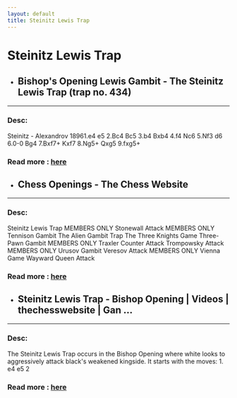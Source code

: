 ```yaml
---
layout: default
title: Steinitz Lewis Trap
---
```

# Steinitz Lewis Trap
- ## **Bishop's Opening Lewis Gambit - The Steinitz Lewis Trap (trap no. 434)** 

---
### Desc: 
 Steinitz - Alexandrov 18961.e4 e5 2.Bc4 Bc5 3.b4 Bxb4 4.f4 Nc6 5.Nf3 d6 6.0-0 Bg4 7.Bxf7+ Kxf7 8.Ng5+ Qxg5 9.fxg5+ 
### Read more : [here](https://www.youtube.com/watch?v=cJRRcdmBQBw) 
- ## **Chess Openings - The Chess Website** 

---
### Desc: 
 Steinitz Lewis Trap MEMBERS ONLY Stonewall Attack MEMBERS ONLY Tennison Gambit The Alien Gambit Trap The Three Knights Game Three-Pawn Gambit MEMBERS ONLY Traxler Counter Attack Trompowsky Attack MEMBERS ONLY Urusov Gambit Veresov Attack MEMBERS ONLY Vienna Game Wayward Queen Attack 
### Read more : [here](https://www.thechesswebsite.com/chess-openings/) 
- ## **Steinitz Lewis Trap - Bishop Opening | Videos | thechesswebsite | Gan ...** 

---
### Desc: 
 The Steinitz Lewis Trap occurs in the Bishop Opening where white looks to aggressively attack black's weakened kingside. It starts with the moves: 1. e4 e5 2 
### Read more : [here](https://www.ganjingworld.com/video/1fh1ird1bh1PkGwvoykqa0Rmt1f71c) 


